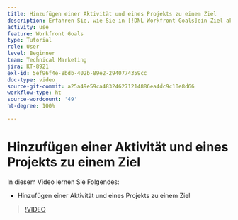 ```yaml
---
title: Hinzufügen einer Aktivität und eines Projekts zu einem Ziel
description: Erfahren Sie, wie Sie in [!DNL Workfront Goals]ein Ziel aktivieren, indem Sie eine Aktivität oder ein Projekt hinzufügen.
activity: use
feature: Workfront Goals
type: Tutorial
role: User
level: Beginner
team: Technical Marketing
jira: KT-8921
exl-id: 5ef96f4e-8bdb-402b-89e2-2940774359cc
doc-type: video
source-git-commit: a25a49e59ca483246271214886ea4dc9c10e8d66
workflow-type: ht
source-wordcount: '49'
ht-degree: 100%

---
```


# Hinzufügen einer Aktivität und eines Projekts zu einem Ziel

In diesem Video lernen Sie Folgendes:

* Hinzufügen einer Aktivität und eines Projekts zu einem Ziel

>[!VIDEO](https://video.tv.adobe.com/v/335193/?quality=12&learn=on)
